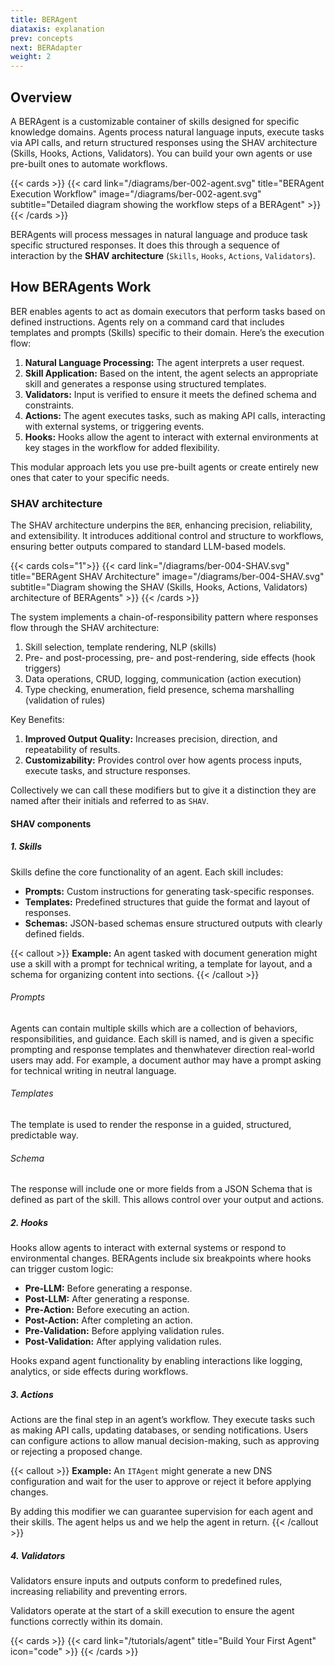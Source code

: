 ```yaml
---
title: BERAgent
diataxis: explanation
prev: concepts
next: BERAdapter
weight: 2
---
```


## Overview
A BERAgent is a customizable container of skills designed for specific knowledge domains. Agents process natural language inputs, execute tasks via API calls, and return structured responses using the SHAV architecture (Skills, Hooks, Actions, Validators). You can build your own agents or use pre-built ones to automate workflows.

{{< cards >}}
  {{< card link="/diagrams/ber-002-agent.svg" title="BERAgent Execution Workflow" image="/diagrams/ber-002-agent.svg" subtitle="Detailed diagram showing the workflow steps of a BERAgent" >}}
{{< /cards >}}

BERAgents will process messages in natural language and produce task specific structured responses. It does this through a sequence of interaction by the **SHAV architecture** (`Skills`, `Hooks`, `Actions`, `Validators`).

## How BERAgents Work
BER enables agents to act as domain executors that perform tasks based on defined instructions. Agents rely on a command card that includes templates and prompts (Skills) specific to their domain. Here’s the execution flow:

1. **Natural Language Processing:** The agent interprets a user request.
2. **Skill Application:** Based on the intent, the agent selects an appropriate skill and generates a response using structured templates.
3. **Validators:** Input is verified to ensure it meets the defined schema and constraints.
4. **Actions:** The agent executes tasks, such as making API calls, interacting with external systems, or triggering events.
5. **Hooks:** Hooks allow the agent to interact with external environments at key stages in the workflow for added flexibility.

This modular approach lets you use pre-built agents or create entirely new ones that cater to your specific needs.

### SHAV architecture
The SHAV architecture underpins the `BER`, enhancing precision, reliability, and extensibility. It introduces additional control and structure to workflows, ensuring better outputs compared to standard LLM-based models.

{{< cards cols="1">}}
  {{< card link="/diagrams/ber-004-SHAV.svg" title="BERAgent SHAV Architecture" image="/diagrams/ber-004-SHAV.svg" subtitle="Diagram showing the SHAV (Skills, Hooks, Actions, Validators) architecture of BERAgents" >}}
{{< /cards >}}

The system implements a chain-of-responsibility pattern where responses flow through the SHAV architecture:
1. Skill selection, template rendering, NLP (skills)
2. Pre- and post-processing, pre- and post-rendering, side effects (hook triggers)
3. Data operations, CRUD, logging, communication (action execution)
4. Type checking, enumeration, field presence, schema marshalling (validation of rules)

Key Benefits:
1. **Improved Output Quality:** Increases precision, direction, and repeatability of results.
2. **Customizability:** Provides control over how agents process inputs, execute tasks, and structure responses.

Collectively we can call these modifiers but to give it a distinction they are named after their initials and referred to as `SHAV`.

#### SHAV components
##### 1. Skills
Skills define the core functionality of an agent. Each skill includes:
- **Prompts:** Custom instructions for generating task-specific responses.
- **Templates:** Predefined structures that guide the format and layout of responses.
- **Schemas:** JSON-based schemas ensure structured outputs with clearly defined fields.

{{< callout >}}
**Example:**
An agent tasked with document generation might use a skill with a prompt for technical writing, a template for layout, and a schema for organizing content into sections.
{{< /callout >}}

###### Prompts
Agents can contain multiple skills which are a collection of behaviors, responsibilities, and guidance. Each skill is named, and is given a specific prompting and response templates and thenwhatever direction real-world users may add. For example, a document author may have a prompt asking for technical writing in neutral language.

###### Templates
The template is used to render the response in a guided, structured, predictable way.

###### Schema
The response will include one or more fields from a JSON Schema that is defined as part of the skill. This allows control over your output and actions.

##### 2. Hooks
Hooks allow agents to interact with external systems or respond to environmental changes. BERAgents include six breakpoints where hooks can trigger custom logic:

- **Pre-LLM:** Before generating a response.
- **Post-LLM:** After generating a response.
- **Pre-Action:** Before executing an action.
- **Post-Action:** After completing an action.
- **Pre-Validation:** Before applying validation rules.
- **Post-Validation:** After applying validation rules.

Hooks expand agent functionality by enabling interactions like logging, analytics, or side effects during workflows.

##### 3. Actions
Actions are the final step in an agent’s workflow. They execute tasks such as making API calls, updating databases, or sending notifications. Users can configure actions to allow manual decision-making, such as approving or rejecting a proposed change.

{{< callout >}}
**Example:**
An `ITAgent` might generate a new DNS configuration and wait for the user to approve or reject it before applying changes.

By adding this modifier we can guarantee supervision for each agent and their skills. The agent helps us and we help the agent in return.
{{< /callout >}}

##### 4. Validators
Validators ensure inputs and outputs conform to predefined rules, increasing reliability and preventing errors.

Validators operate at the start of a skill execution to ensure the agent functions correctly within its domain.


{{< cards >}}
  {{< card link="/tutorials/agent" title="Build Your First Agent" icon="code" >}}
{{< /cards >}}
